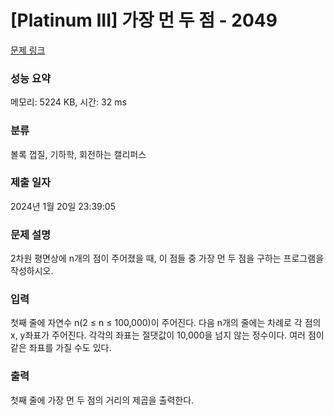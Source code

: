 # [Platinum III] 가장 먼 두 점 - 2049 

[문제 링크](https://www.acmicpc.net/problem/2049) 

### 성능 요약

메모리: 5224 KB, 시간: 32 ms

### 분류

볼록 껍질, 기하학, 회전하는 캘리퍼스

### 제출 일자

2024년 1월 20일 23:39:05

### 문제 설명

<p>2차원 평면상에 n개의 점이 주어졌을 때, 이 점들 중 가장 먼 두 점을 구하는 프로그램을 작성하시오.</p>

### 입력 

 <p>첫째 줄에 자연수 n(2 ≤ n ≤ 100,000)이 주어진다. 다음 n개의 줄에는 차례로 각 점의 x, y좌표가 주어진다. 각각의 좌표는 절댓값이 10,000을 넘지 않는 정수이다. 여러 점이 같은 좌표를 가질 수도 있다.</p>

### 출력 

 <p>첫째 줄에 가장 먼 두 점의 거리의 제곱을 출력한다.</p>

